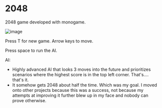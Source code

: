 # 2048

2048 game developed with monogame.

![image](https://user-images.githubusercontent.com/107670858/210291355-cbc24662-c7ba-4a73-b1fe-9db53d97c21f.png)

Press T for new game.
Arrow keys to move.

Press space to run the AI.

AI:
  * Highly advanced AI that looks 3 moves into the future and prioritizes scenarios where the highest score is in the top left corner. That's.... that's it.
  * It somehow gets 2048 about half the time. Which was my goal. I moved onto other projects because this was a success, not because my attempts at improving it further blew up in my face and nobody can prove otherwise.
